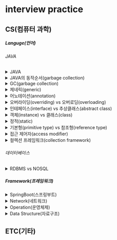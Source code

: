 # interview practice

## CS(컴퓨터 과학)
##### Languge(언어)
###### JAVA 
<details>
<summary>JAVA</summary>
<br>
자바는 오라클에서 제공하는 객체 지향 프로그래밍 언어로,
플랫폼 독립성과 높은 안정성을 가진 언어입니다.
<br>
<br>
1.플랫폼 독립성
JVM(Java Virtual Machine)을 통해 한 번 작성하면 어디서든 실행 가능한 특징을 가집니다.
<br>


2.객체 지향 프로그래밍(OOP)
<br>
캡슐화, 상속, 다형성과 같은 OOP의 특징을 지원하여 유지보수와 재사용성이 뛰어납니다.
<br>

3.메모리 관리
<br>
가비지 컬렉션(Garbage Collection)을 통해 메모리 관리가 자동으로 이루어집니다.
<br>

4.풍부한 라이브러리 및 프레임워크
<br>
스프링(spring), 하이버네이트(Hibernate) 등 강력한 프레임워크로 대규모 시스템 개발이 용이합니다.
<br>

5.멀티스레딩 지원
<br>
멀티스레드를 기본 지원하여 동시성 프로그래밍이 쉽습니다.
<br>

6.보안성
<br>
바이트코드 검증과 샌드박스 실행환경을 제공하여 보안성이 높습니다.
<br>
</details>

<details>
<summary>JAVA의 동작순서(garbage collection)</summary>
<br>

1. 자바 컴파일러(javac)가 자바 소스코드(.java)를 읽어 자바 바이트코드(.class)로 변환시킵니다.
2. Class Loader를 통해 class 파일들을 JVM으로 로딩합니다.
3. 로딩된 class 파일들을 Execution engine을 통해 해석됩니다.
4. 해석된 바이트코드는 Runtime Data Areas에 배치되어 실질적인 수행이 이루어집니다.
<br>
<br>
</details>

<details>
<summary>GC(garbage collection)</summary>
<br>
GC는 힙 영역에서 사용하지 않는 객체들을 제거하는 작업을 총칭합니다.
이 객체를 제거하는 작업이 필요한 이유는 자바는 개발자가 메모리를 직접 해체해줄 수 없는 언어이기 때문입니다.
따라서 객체를 사용하고 제거하는 기능이 필요하게 됩니다.
<br>
<br>
</details>

<details>
<summary>제네릭(generic)</summary>
<br>
제네릭은 자바에서 타입(데이터 형식)을 파라미터화하여 코드의 재사용성,타입 안정성, 유지 보수성을 향상시키는 기능입니다.
<br>
<br>
</details>

<details>
<summary>어노테이션(annotation)</summary>
<br>
어떤 코드에 메타정보를 추가하는 용도로 사용됩니다.
예를 들어, 컴파일러에게 추가 정보를 제공하거나, 특정 도구가 해당 메타정보를 사용하여 코드를 처리하는데 도움을 줍니다.
<br>
<br>
</details>

<details>
<summary>오버라이딩(overriding) vs 오버로딩(overloading)</summary>
<br>
오버라이딩은 상속 관계에서 부모 클래스의 메서드를 자식 클래스에서 재정의하는 것입니다.
오버로딩은 하나의 클래스 내에서 동일한 이름의 메서드를 여러 번 정의하는 것입니다.
<br>
<br>
</details>

<details>
<summary>인테페이스(interface) vs 추상클래스(abstract class)</summary>
<br>
추상클래스는 객체의 추상적인 상위 개념으로 공통된 개념을 표현할 때 사용합니다.
단일 상속만 가능하며, 추상클래스를 상속하는 집합간에는 연관관계가 있습니다.
인터페이스는 구현 객체가 같은 동작을 한다는 것을 보장하기 위해 사용합니다. 다중 상속이 가능합니다. 인터페이스를 구현하는 집합간에는 관계가 없을 수 있습니다.
<br>
<br>
</details>

<details>
<summary>객체(instance) vs 클래스(class)</summary>
<br>
객체는 구별 가능한 식별자, 특징적인 행동, 변경 가능한 상태를 가집니다. 인스턴스들을 통칭하는 용도로 사용합니다.
클래스는 객체를 정의하는 틀 또는 설계도와 같은 의미로 사용됩니다.
<br>
<br>
</details>

<details>
<summary>정적(static)</summary>
<br>
객체 지향 프로그래밍에서 클래스에 속한 멤버(변수, 메서드 등)에 대한 특성을 정의하는 키워드입니다.
static이 붙은 멤버는 객체마다 별도로 존재하는 것이 아니라, 클래스가 로드될 때 한 번만 메모리에 할당되어 모든 객체에서 공유됩니다.
<br>
<br>
</details>

<details>
<summary>기본형(primitive type) vs 참조형(reference type)</summary>
<br>
기본형은 값 자체를 메모리 영역의 스택에 저장하고 참조형은 메모리 영역의 힙에 객체 데이터를 저장하고 스택에는 주소값을 저장한다.

기본형: byte(1), short(2), int(4), long(8), float(4), double(8), char(2), boolean(1)

참조형: class, interface, array, enum, String, Wrapper class(Character, Integer, Double ~), Collection framework(List, Map, Set ~) 
<br>
<br>
</details>

<details>
<summary>접근 제어자(access modifier)</summary>
<br>
접근 제어자를 사용하는 이유는 클래스,변수,메서드 등에 대한 접근 범위를 제한하는 키워드이고 코드의 캡슐화를 강화하고, 보안 및 재사용성을 높이기 위해 사용됩니다.

default: 같은 패키지 내에서만 접근 가능

public: 모든 클래스에서 접근 가능

private: 같은 클래스 내에서만 접근 가능

protected: 같은 패키지와 상속받은 자식 클래스에서 접근 가능
<br>
<br>
</details>

<details>
<summary>컬렉션 프레임워크(collection framework)</summary>
<br>
Java Collection은 널리 알려져 있는 자료구조를 바탕으로 객체, 데이터들을 효율적으로 관리할 수 있는 자료구조들이 있는 라이브러리를 컬렉션 프레임워크라고 합니다.
List, Set은 Collection 인터페이스를 상속받지만, Map 인터페이스는 구조상의 차이라 별도로 정의힙니다.
<br>
<br>
</details>

###### 데이터베이스
<details>
<summary>RDBMS vs NOSQL</summary>
  접히는 내용입니다.  
  여러 줄의 텍스트나 코드 블록도 넣을 수 있습니다.
</details>

##### Framework(프레임워크)
<details>
<summary>SpringBoot(스프링부트)</summary>
  접히는 내용입니다.  
  여러 줄의 텍스트나 코드 블록도 넣을 수 있습니다.
</details>

<details>
<summary>Network(네트워크)</summary>
  접히는 내용입니다.  
  여러 줄의 텍스트나 코드 블록도 넣을 수 있습니다.
</details>

<details>
<summary>Operation(운영체제)</summary>
  접히는 내용입니다.  
  여러 줄의 텍스트나 코드 블록도 넣을 수 있습니다.
</details>

<details>
<summary>Data Structure(자료구조)</summary>
  접히는 내용입니다.  
  여러 줄의 텍스트나 코드 블록도 넣을 수 있습니다.
</details>


## ETC(기타)